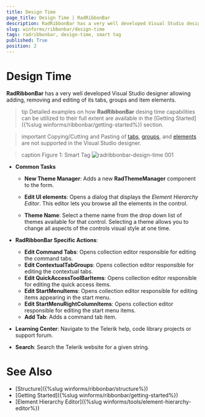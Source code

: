 ```yaml
---
title: Design Time
page_title: Design Time | RadRibbonBar
description: RadRibbonBar has a very well developed Visual Studio designer allowing adding, removing and editing of its tabs, groups and item elements.
slug: winforms/ribbonbar/design-time
tags: radribbonbar, design-time, smart tag
published: True
position: 2
---
```


# Design Time

__RadRibbonBar__ has a very well developed Visual Studio designer allowing adding, removing and editing of its tabs, groups and item elements.

>tip Detailed examples on how __RadRibbonBar__ desing time capabilities can be utilized to their full extent are available in the [Getting Started]({%slug winforms/ribbonbar/getting-started%}) section. 

>important Copying/Cutting and Pasting of [tabs](https://docs.telerik.com/devtools/winforms/ribbonbar/getting-started#adding-tabs), [groups](https://docs.telerik.com/devtools/winforms/ribbonbar/getting-started#adding-groups), and [elements](https://docs.telerik.com/devtools/winforms/ribbonbar/getting-started#adding-elements) are not supported in the Visual Studio designer.

>caption Figure 1: Smart Tag
![radribbonbar-design-time 001](images/radribbonbar-design-time001.png)

* __Common Tasks__

	* __New Theme Manager__: Adds a new __RadThemeManager__ component to the form.

	* __Edit UI elements__: Opens a dialog that displays the *Element Hierarchy Editor*. This editor lets you browse all the elements in the control.

	* __Theme Name__: Select a theme name from the drop down list of themes available for that control. Selecting a theme allows you to change all aspects of the controls visual style at one time.

* __RadRibbonBar Specific Actions__:

	* __Edit Command Tabs__: Opens collection editor responsible for editing the command tabs.
	* __Edit ContextualTabGroups__: Opens collection editor responsible for editing the contextual tabs.
	* __Edit QuickAccessToolBarItems__: Opens collection editor responsible for editing the quick access items.
	* __Edit StartMenuItems__: Opens collection editor responsible for editing items appearing in the start menu.
	* __Edit StartMenuRightColumnItems__: Opens collection editor responsible for editing the start menu items.
	* __Add Tab__: Adds a command tab item.

* __Learning Center__: Navigate to the Telerik help, code library projects or support forum.

* __Search__: Search the Telerik website for a given string.

# See Also

* [Structure]({%slug winforms/ribbonbar/structure%})
* [Getting Started]({%slug winforms/ribbonbar/getting-started%})
* [Element Hierarchy Editor]({%slug winforms/tools/element-hierarchy-editor%})